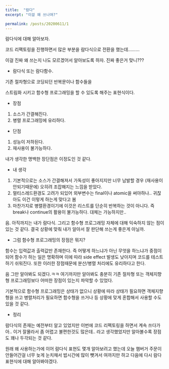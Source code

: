 ```yaml
---
title:  "람다"
excerpt: "이걸 왜 쓰나여?"

permalink: /posts/20200611/1
---
```



람다식에 대해 알아보자.

코드 리팩토링을 진행하면서 많은 부분을 람다식으로 전환을 했는데.........

이걸 진짜 왜 쓰는지 나도 모르겠어서 알아보도록 하자. 진짜 좋은거 맞니???


* 람다식 또는 람다함수.

기존 절차형으로 코딩되던 반복문이나 함수들을

스트림화 시키고 함수형 프로그래밍을 할 수 있도록 해주는 표현식이다.

* 장점

1. 소스가 간결해진다.
2. 병렬 프로그래밍에 유리하다.

* 단점

1. 성능이 저하된다.
2. 재사용이 불가능하다.

내가 생각한 명백한 장단점은 이정도인 것 같다.

* 내 생각

1. 기본적으로는 소스가 간결해져서 가독성이 좋아지지만 너무 남발할 경우 (재사용이 안되기때문에) 오히려 조잡해지는 느낌을 받았다.
2. 멀티스레드환경도 고려가 되있어 외부변수는 final이나 atomic을 써야하나.. 귀찮아도 이건 이렇게 하는게 맞다고 봄
3. 마찬가지로 병렬환경이기에 이것은 리스트를 단순히 반복하는 것이 아니다. 즉  break나 continue의 활용이 불가능하다. 대체는 가능하지만..


음. 아직까지는 내가 람다식. 그리고 함수형 프로그래밍 자체에 대해 익숙하지 않는 점이 있는 것 같다.
결국 상황에 맞춰 내가 알아서 잘 판단해 쓰는게 좋은게 아닐까.

* 그럼 함수형 프로그래밍의 장점은 뭐지?

함수는 입력값과 출력값만 존재한다. 즉 어떻게 하느냐가 아닌 무엇을 하느냐가 중점이 되어 함수가 하는 일은 명확하며 이에 따라 side effect 발생도 낮아지며 코드를 테스트 하기 쉬워진다. 또한 이러한 장점때문에 분산/병렬 처리에도 유리하다고 한다.

음 그만 알아봐도 되겠다.ㅋㅋ 여기까지만 알아봐도 충분히 기존 절차형 또는 객체지향형 프로그래밍보다 어떠한 장점이 있는지 파악할 수 있었다.

기본적으로 함수형 프로그래밍은 상태가 없으니 상황에 따라 상태가 필요하면 객체지향형을 쓰고 병렬처리가 필요하면 함수형을 쓰거나 등 상황에 맞게 혼합해서 사용할 수도 있을 것 같다.

* 정리

람다식의 존재는 예전부터 알고 있었지만 이번에 코드 리펙토링을 하면서 계속 쓰다가 아.. 이거 잘몰라서 좀 어렵고 불편한것도 많은데.. 라고 생각했었지만 알아볼수록 장점도 꽤나 두각되는 것 같다.

원래 왜 사용하는가에 이어 람다식 표현도 몇개 알아보려고 했는데 오늘 햄버거 주문이 안들어간걸 너무 늦게 눈치채서 밥시간에 많이 뺏겨서 여까지만 하고 다음에 다시 람다표현식에 대해 알아봐야겠다.